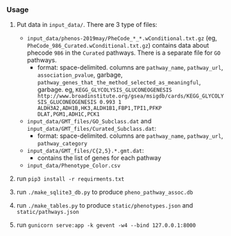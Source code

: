 ### Usage

1. Put data in `input_data/`. There are 3 type of files:
   - `input_data/phenos-2019may/PheCode_*_*.wConditional.txt.gz` (eg, `PheCode_986_Curated.wConditional.txt.gz`) contains data about phecode `986` in the `Curated` pathways.  There is a separate file for `GO` pathways.
      - format: space-delimited. columns are `pathway_name`, `pathway_url`, `association_pvalue`, garbage, `pathway_genes_that_the_method_selected_as_meaningful`, garbage. eg, `KEGG_GLYCOLYSIS_GLUCONEOGENESIS http://www.broadinstitute.org/gsea/msigdb/cards/KEGG_GLYCOLYSIS_GLUCONEOGENESIS 0.993 1 ALDH3A2,ADH1B,HK3,ALDH1B1,FBP1,TPI1,PFKP DLAT,PGM1,ADH1C,PCK1`
   - `input_data/GMT_files/GO_Subclass.dat` and `input_data/GMT_files/Curated_Subclass.dat`:
      - format: space-delimited. columns are `pathway_name`, `pathway_url`, `pathway_category`
   - `input_data/GMT_files/C{2,5}.*.gmt.dat`:
      - contains the list of genes for each pathway
   - `input_data/Phenotype_Color.csv`

2. run `pip3 install -r requirments.txt`

3. run `./make_sqlite3_db.py` to produce `pheno_pathway_assoc.db`

4. run `./make_tables.py` to produce `static/phenotypes.json` and `static/pathways.json`

5. run `gunicorn serve:app -k gevent -w4 --bind 127.0.0.1:8000`
